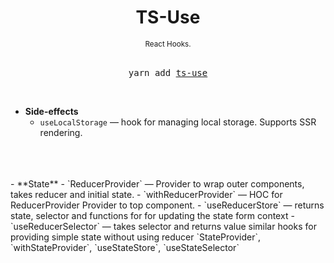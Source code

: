 <div align="center">
  <h1>
    TS-Use
  </h1>
  <sup>
    React Hooks</a>.</em>
  </sup>
  <br />
  <br />
  <pre>yarn add <a href="https://www.npmjs.com/package/react-use">ts-use</a></pre>
  <br />
</div>

- **Side-effects**
  - `useLocalStorage` &mdash; hook for managing local storage. Supports SSR rendering.
<br/>
<br/>
<br/>
- **State**
  - `ReducerProvider` &mdash; Provider to wrap outer components, takes reducer and initial state.
  - `withReducerProvider` &mdash; HOC for ReducerProvider Provider to top component.
  - `useReducerStore` &mdash; returns state, selector and functions for for updating the state form context 
  - `useReducerSelector` &mdash; takes selector and returns value
  similar hooks for providing simple state without using reducer
  `StateProvider`, `withStateProvider`, `useStateStore`, `useStateSelector`